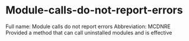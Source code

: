 # Module-calls-do-not-report-errors
Full name: Module calls do not report errors
Abbreviation: MCDNRE
Provided a method that can call uninstalled modules and is effective

